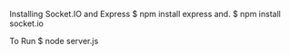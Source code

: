 Installing Socket.IO and Express
$ npm install express
and.
$ npm install socket.io

To Run
$ node server.js
